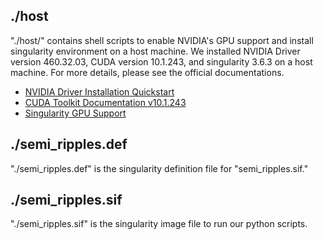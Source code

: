 ## ./host
"./host/" contains shell scripts to enable NVIDIA's GPU support and install singularity environment on a host machine. We installed NVIDIA Driver version 460.32.03, CUDA version 10.1.243, and singularity 3.6.3 on a host machine. For more details, please see the official documentations.
- [NVIDIA Driver Installation Quickstart](https://docs.nvidia.com/datacenter/tesla/pdf/NVIDIA_Driver_Installation_Quickstart.pdf)
- [CUDA Toolkit Documentation v10.1.243](https://docs.nvidia.com/cuda/archive/10.1/)
- [Singularity GPU Support](https://sylabs.io/guides/3.6/user-guide/gpu.html)

## ./semi_ripples.def
"./semi_ripples.def" is the singularity definition file for "semi_ripples.sif."

## ./semi_ripples.sif
"./semi_ripples.sif" is the singularity image file to run our python scripts.

